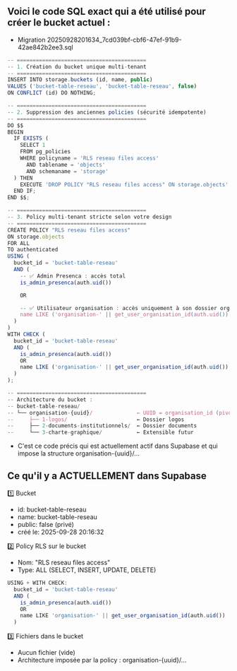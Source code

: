 
## Voici le code SQL exact qui a été utilisé pour créer le bucket actuel :

- Migration 20250928201634_7cd039bf-cbf6-47ef-91b9-42ae842b2ee3.sql
```typescript
-- =========================================
-- 1. Création du bucket unique multi-tenant
-- =========================================
INSERT INTO storage.buckets (id, name, public)
VALUES ('bucket-table-reseau', 'bucket-table-reseau', false)
ON CONFLICT (id) DO NOTHING;

-- =========================================
-- 2. Suppression des anciennes policies (sécurité idempotente)
-- =========================================
DO $$
BEGIN
  IF EXISTS (
    SELECT 1
    FROM pg_policies
    WHERE policyname = 'RLS reseau files access'
      AND tablename = 'objects'
      AND schemaname = 'storage'
  ) THEN
    EXECUTE 'DROP POLICY "RLS reseau files access" ON storage.objects';
  END IF;
END $$;

-- =========================================
-- 3. Policy multi-tenant stricte selon votre design
-- =========================================
CREATE POLICY "RLS reseau files access"
ON storage.objects
FOR ALL
TO authenticated
USING (
  bucket_id = 'bucket-table-reseau'
  AND (
    -- ✅ Admin Presenca : accès total
    is_admin_presenca(auth.uid())

    OR

    -- ✅ Utilisateur organisation : accès uniquement à son dossier organisation-{organisation_id}/...
    name LIKE ('organisation-' || get_user_organisation_id(auth.uid())::text || '/%')
  )
)
WITH CHECK (
  bucket_id = 'bucket-table-reseau'
  AND (
    is_admin_presenca(auth.uid())
    OR
    name LIKE ('organisation-' || get_user_organisation_id(auth.uid())::text || '/%')
  )
);

-- =========================================
-- Architecture du bucket :
-- bucket-table-reseau/
-- └── organisation-{uuid}/              ← UUID = organisation_id (pivot multi-tenant)
--     ├── 1-logos/                      ← Dossier logos
--     ├── 2-documents-institutionnels/  ← Dossier documents
--     └── 3-charte-graphique/           ← Extensible futur
```

- C'est ce code précis qui est actuellement actif dans Supabase et qui impose la structure organisation-{uuid}/...

## Ce qu'il y a ACTUELLEMENT dans Supabase

1️⃣ Bucket
- id: bucket-table-reseau
- name: bucket-table-reseau
- public: false (privé)
- créé le: 2025-09-28 20:16:32

2️⃣ Policy RLS sur le bucket
- Nom: "RLS reseau files access"
- Type: ALL (SELECT, INSERT, UPDATE, DELETE)
```typescript
USING + WITH CHECK:
  bucket_id = 'bucket-table-reseau'
  AND (
    is_admin_presenca(auth.uid())
    OR
    name LIKE 'organisation-' || get_user_organisation_id(auth.uid()) || '/%'
  )
```

3️⃣ Fichiers dans le bucket
- Aucun fichier (vide)
- Architecture imposée par la policy : organisation-{uuid}/...
